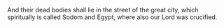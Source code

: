 And their dead bodies shall lie in the street of the great city, which spiritually is called Sodom and Egypt, where also our Lord was crucified.
